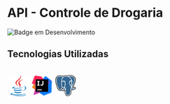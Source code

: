 # API - Controle de Drogaria
![Badge em Desenvolvimento](http://img.shields.io/static/v1?label=STATUS&message=CONCLUIDO&color=dark&style=for-the-badge)

## Tecnologias Utilizadas
<div style="display: inline_block"><br>
    <img align="center" alt="Matheusxr77-Java" height="50" width="50" src="https://github.com/devicons/devicon/blob/master/icons/java/java-original.svg">
    <img align="center" alt="Matheusxr77-Intellij" height="50" width="50" src="https://github.com/devicons/devicon/blob/master/icons/intellij/intellij-original.svg">
    <img align="center" alt="Matheusxr77-Intellij" height="50" width="50" src="https://github.com/devicons/devicon/blob/master/icons/postgresql/postgresql-original.svg">
</div>